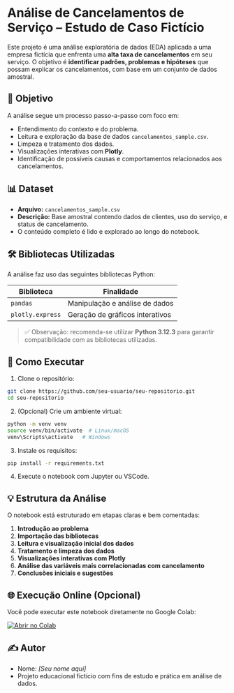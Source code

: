 # Análise de Cancelamentos de Serviço – Estudo de Caso Fictício

Este projeto é uma análise exploratória de dados (EDA) aplicada a uma empresa fictícia que enfrenta uma **alta taxa de cancelamentos** em seu serviço. O objetivo é **identificar padrões, problemas e hipóteses** que possam explicar os cancelamentos, com base em um conjunto de dados amostral.

## 🧠 Objetivo

A análise segue um processo passo-a-passo com foco em:
- Entendimento do contexto e do problema.
- Leitura e exploração da base de dados `cancelamentos_sample.csv`.
- Limpeza e tratamento dos dados.
- Visualizações interativas com **Plotly**.
- Identificação de possíveis causas e comportamentos relacionados aos cancelamentos.

## 📊 Dataset

- **Arquivo:** `cancelamentos_sample.csv`
- **Descrição:** Base amostral contendo dados de clientes, uso do serviço, e status de cancelamento.
- O conteúdo completo é lido e explorado ao longo do notebook.

## 🛠️ Bibliotecas Utilizadas

A análise faz uso das seguintes bibliotecas Python:

| Biblioteca | Finalidade |
|-----------|------------|
| `pandas` | Manipulação e análise de dados |
| `plotly.express` | Geração de gráficos interativos |

> ✅ Observação: recomenda-se utilizar **Python 3.12.3** para garantir compatibilidade com as bibliotecas utilizadas.

## 🚀 Como Executar

1. Clone o repositório:
```bash
git clone https://github.com/seu-usuario/seu-repositorio.git
cd seu-repositorio
```

2. (Opcional) Crie um ambiente virtual:
```bash
python -m venv venv
source venv/bin/activate  # Linux/macOS
venv\Scripts\activate   # Windows
```

3. Instale os requisitos:
```bash
pip install -r requirements.txt
```

4. Execute o notebook com Jupyter ou VSCode.

## 💡 Estrutura da Análise

O notebook está estruturado em etapas claras e bem comentadas:

1. **Introdução ao problema**
2. **Importação das bibliotecas**
3. **Leitura e visualização inicial dos dados**
4. **Tratamento e limpeza dos dados**
5. **Visualizações interativas com Plotly**
6. **Análise das variáveis mais correlacionadas com cancelamento**
7. **Conclusões iniciais e sugestões**

## 🌐 Execução Online (Opcional)

Você pode executar este notebook diretamente no Google Colab:

[![Abrir no Colab](https://colab.research.google.com/assets/colab-badge.svg)](https://colab.research.google.com/github/seu-usuario/seu-repositorio/blob/main/data_a.ipynb)

## ✍️ Autor

- Nome: *[Seu nome aqui]*
- Projeto educacional fictício com fins de estudo e prática em análise de dados.
